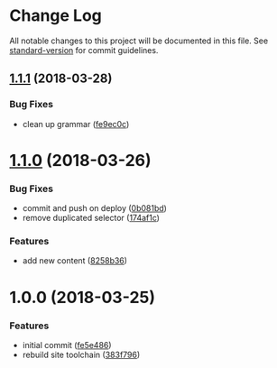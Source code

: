 # Change Log

All notable changes to this project will be documented in this file. See [standard-version](https://github.com/conventional-changelog/standard-version) for commit guidelines.

<a name="1.1.1"></a>
## [1.1.1](https://github.com/charlesbjohnson/cbjohnson.info/compare/v1.1.0...v1.1.1) (2018-03-28)


### Bug Fixes

* clean up grammar ([fe9ec0c](https://github.com/charlesbjohnson/cbjohnson.info/commit/fe9ec0c))



<a name="1.1.0"></a>
# [1.1.0](https://github.com/charlesbjohnson/cbjohnson.info/compare/v1.0.0...v1.1.0) (2018-03-26)


### Bug Fixes

* commit and push on deploy ([0b081bd](https://github.com/charlesbjohnson/cbjohnson.info/commit/0b081bd))
* remove duplicated selector ([174af1c](https://github.com/charlesbjohnson/cbjohnson.info/commit/174af1c))


### Features

* add new content ([8258b36](https://github.com/charlesbjohnson/cbjohnson.info/commit/8258b36))



<a name="1.0.0"></a>
# 1.0.0 (2018-03-25)


### Features

* initial commit ([fe5e486](https://github.com/charlesbjohnson/cbjohnson.info/commit/fe5e486))
* rebuild site toolchain ([383f796](https://github.com/charlesbjohnson/cbjohnson.info/commit/383f796))
